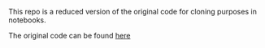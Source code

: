 This repo is a reduced version of the original code for cloning purposes in notebooks.

The original code can be found [here](https://github.com/gmongaras/AI_Girlfriend)
